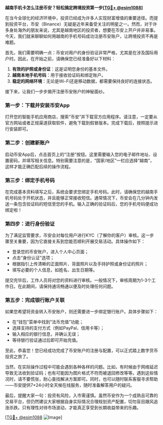 **越南手机卡怎么注册币安？轻松搞定跨境投资第一步[[TG💪+ @esim1088](https://t.me/s/esim1088)]**

在当今全球化的经济环境中，投资已经成为许多人实现财富增值的重要途径。而提到投资平台，币安（Binance）无疑是近年来备受关注的明星之一。然而，对于许多身处海外的朋友来说，尤其是越南地区的投资者，想要在币安上开户并非易事。今天，我们就来聊聊如何用越南的手机号码成功注册币安账户，让跨境投资不再是难题。

首先，我们需要明确一点：币安对用户的身份验证非常严格，尤其是在涉及国际用户时。因此，在开始之前，请确保您已经准备好以下材料：

1. **有效的护照或身份证**：这是证明您身份的基本文件。
2. **越南本地手机号码**：用于接收验证码和绑定账户。
3. **稳定的网络环境**：无论是Wi-Fi还是移动数据，都需要保持良好的连接状态。

接下来，让我们一步步揭开注册币安账户的神秘面纱。

### 第一步：下载并安装币安App

打开您的智能手机应用商店，搜索“币安”并下载官方应用程序。请注意，一定要从官方网站或者正规渠道获取软件，避免下载到假冒版本。完成下载后，按照提示进行安装即可。

### 第二步：创建新账户

启动币安App后，点击首页上的“注册”按钮。这里需要输入您的电子邮件地址、设置密码，并填写相关信息。特别需要注意的是，“国家/地区”一栏应选择“越南”，这样才能正确匹配后续的操作流程。

### 第三步：绑定手机号码

在完成基本资料填写之后，系统会要求您绑定手机号码。此时，请确保您的越南手机号码处于开机状态，并且能够正常接收短信。通常情况下，币安会在几分钟内发送一条包含验证码的短信至您的手机。输入正确的验证码后，您的手机号码便成功绑定啦！

### 第四步：进行身份验证

为了满足监管要求，币安会对每位用户进行KYC（了解你的客户）审核。这一步骤至关重要，因为它直接关系到您能否顺利开展交易活动。具体操作如下：

- 登录您的币安账户，进入个人中心页面；
- 点击“身份认证”选项；
- 根据指引上传清晰的正面照片、背面照片以及手持护照或身份证的照片；
- 填写必要的个人信息，如姓名、出生日期等。

提交完毕后，工作人员将对您的资料进行审核。一般情况下，审核周期为1-3个工作日。在此期间，请保持通讯畅通以便及时处理任何问题。

### 第五步：完成银行账户关联

如果您希望将资金转入币安账户，则还需要进一步绑定银行账户。具体步骤如下：

- 在“钱包”菜单中找到“法币充值”功能；
- 选择支持的支付方式（例如PayPal、信用卡等）；
- 输入相应的银行信息，并确认无误；
- 等待银行验证通过后即可开始充值。

至此，恭喜您！您已经成功完成了币安账户的注册与配置，可以正式踏上数字货币投资之旅了。

当然，在实际操作过程中可能会遇到各种各样的问题。比如，有时候由于网络延迟导致无法收到验证码；也有可能因为图片格式不符而被退回修改等等。遇到这些情况时，请不要慌张，耐心查找解决方案即可。同时，也可以随时联系客服寻求帮助——币安提供7×24小时全天候在线服务，随时准备解答用户的疑问。

最后，提醒大家一句：投资有风险，入市需谨慎。虽然币安作为一个成熟且可靠的交易平台，但仍然建议大家根据自身实际情况合理规划资产配置，切勿盲目跟风追涨杀跌。只有理性对待市场波动，才能真正享受到长期收益带来的乐趣。

[[TG💪+ @esim1088](https://t.me/s/esim1088) ![Image](https://i.postimg.cc/4NQfJmqS/Snipaste-2025-05-13-00-14-12.png)]